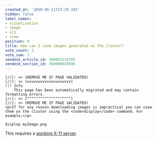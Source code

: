 ```yaml
---
created_at: '2020-05-11T23:29:39Z'
hidden: false
label_names:
- visualisation
- image
- x11
- view
position: 0
title: How can I view images generated on the cluster?
vote_count: 3
vote_sum: 3
zendesk_article_id: 360001514795
zendesk_section_id: 360000039036
---
```



    [//]: <> (REMOVE ME IF PAGE VALIDATED)
    [//]: <> (vvvvvvvvvvvvvvvvvvvv)
    !!! Info
        This page has been automatically migrated and may contain formatting errors.
    [//]: <> (^^^^^^^^^^^^^^^^^^^^)
    [//]: <> (REMOVE ME IF PAGE VALIDATED)
    <p>If for any reason downloading images is impractical you can view them on the cluster using the <code>display</code> command. For example,</p>
<pre><code>display myImage.png</code></pre>
<p>This requires a <a href="https://support.nesi.org.nz/hc/en-gb/articles/360001075975" target="_self">working X-11 server</a>.</p>